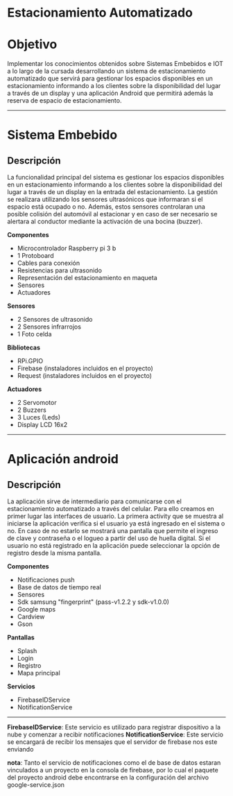 # Estacionamiento Automatizado
# Objetivo

  Implementar los conocimientos obtenidos sobre Sistemas Embebidos e IOT a lo largo de la cursada desarrollando un sistema de estacionamiento automatizado que servirá para gestionar los espacios disponibles en un estacionamiento informando a los clientes sobre la disponibilidad del lugar a través de un display y una aplicación Android que permitirá además la reserva de espacio de estacionamiento.

-------------------
# Sistema Embebido
## Descripción
La funcionalidad principal del sistema es gestionar los espacios disponibles en un estacionamiento informando a los clientes sobre la disponibilidad del lugar a través de un display en la entrada del estacionamiento. La gestión se realizara utilizando los sensores ultrasónicos que informaran si el espacio está ocupado o no. Además, estos sensores controlaran una posible colisión del automóvil al estacionar y en caso de ser necesario se alertara al conductor mediante la activación de una bocina (buzzer).

**Componentes**
* Microcontrolador Raspberry pi 3 b
* 1 Protoboard
* Cables para conexión
* Resistencias para ultrasonido
* Representación del estacionamiento en maqueta
* Sensores
* Actuadores

**Sensores**
* 2 Sensores de ultrasonido 
* 2 Sensores infrarrojos
* 1 Foto celda

**Bibliotecas**
* RPi.GPIO
* Firebase (instaladores incluidos en el proyecto)
* Request (instaladores incluidos en el proyecto)

**Actuadores**
* 2 Servomotor
* 2 Buzzers
* 3 Luces (Leds)
* Display LCD 16x2

--------------

# Aplicación android
## Descripción
La aplicación sirve de intermediario para comunicarse con el estacionamiento automatizado a través del celular. 
Para ello creamos en primer lugar las interfaces de usuario. 
La primera activity que se muestra al iniciarse la aplicación verifica si el usuario ya está ingresado en el sistema o no.
En caso de no estarlo se mostrará una pantalla que permite el ingreso de clave y contraseña o el logueo a 
partir del uso de huella digital. Si el usuario no está registrado en la aplicación puede seleccionar la opción de 
registro desde la misma pantalla.

**Componentes**
* Notificaciones push
* Base de datos de tiempo real
* Sensores
* Sdk samsung "fingerprint" (pass-v1.2.2 y sdk-v1.0.0)
* Google maps
* Cardview
* Gson

**Pantallas**
* Splash
* Login
* Registro
* Mapa principal

**Servicios**
* FirebaseIDService
* NotificationService
----------------------
**FirebaseIDService**:
Este servicio es utilizado para registrar dispositivo a la nube y comenzar a recibir notificaciones
**NotificationService**:
Este servicio se encargará de recibir los mensajes que el servidor de firebase nos este enviando

**nota**: Tanto el servicio de notificaciones como el de base de datos estaran vinculados a un proyecto en la consola de firebase, 
por lo cual el paquete del proyecto android debe encontrarse en la configuración del archivo google-service.json
